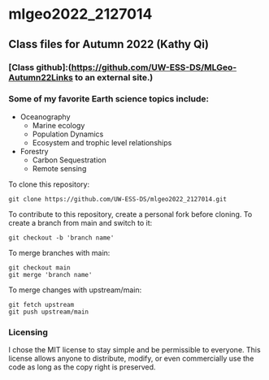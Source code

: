 # mlgeo2022_2127014
## Class files for Autumn 2022 (Kathy Qi)

### [Class github]:(https://github.com/UW-ESS-DS/MLGeo-Autumn22Links to an external site.)

### Some of my favorite Earth science topics include:
- Oceanography
	- Marine ecology
	- Population Dynamics
	- Ecosystem and trophic level relationships
- Forestry
	- Carbon Sequestration
	- Remote sensing

To clone this repository:
```
git clone https://github.com/UW-ESS-DS/mlgeo2022_2127014.git
```
To contribute to this repository, create a personal fork before cloning.
To create a branch from main and switch to it:
``` 
git checkout -b 'branch name'
```
To merge branches with main:
``` 
git checkout main
git merge 'branch name'
```
To merge changes with upstream/main:
```
git fetch upstream
git push upstream/main
```

### Licensing
I chose the MIT license to stay simple and be permissible to everyone. This license allows anyone to distribute, modify, or even commercially use the code as long as the copy right is preserved.




